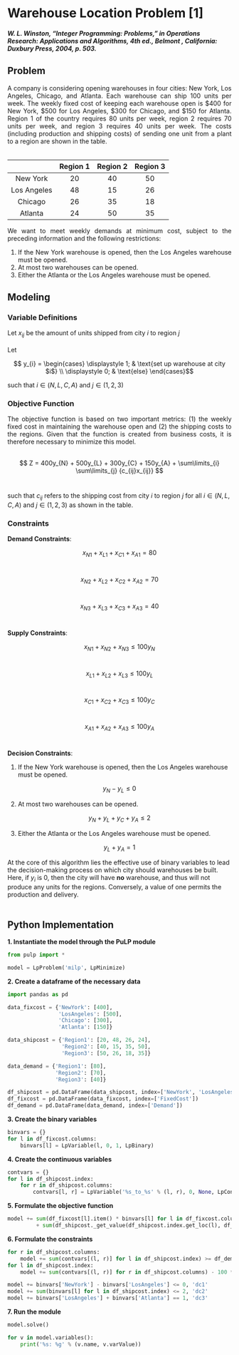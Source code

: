 # Warehouse Location Problem [1]
#### *W. L. Winston, “Integer Programming: Problems,” in Operations Research: Applications and Algorithms, 4th ed., Belmont , California: Duxbury Press, 2004, p. 503.*

## Problem
<div align='justify';>
A company is considering opening warehouses in four cities: New York, Los Angeles, Chicago, and Atlanta. Each warehouse can ship 100 units per week. The weekly fixed cost of keeping each warehouse open is $400 for New York, $500 for Los Angeles, $300 for Chicago, and $150 for Atlanta. Region 1 of the country requires 80 units per week, region 2 requires 70 units per week, and region 3 requires 40 units per week. The costs (including production and shipping costs) of sending one unit from a plant to a region are shown in the table. <br /><br />
</div>

|               | Region 1 | Region 2 | Region 3 |
| :-----------: | :------: | :------: | :------: |
| New York      | 20       | 40       | 50       |
| Los Angeles   | 48       | 15       | 26       |
| Chicago       | 26       | 35       | 18       |
| Atlanta       | 24       | 50       | 35       |

<div align='justify';>
We want to meet weekly demands at minimum cost, subject to the preceding information and the following restrictions:
	
1. If the New York warehouse is opened, then the Los Angeles warehouse must be opened.
2. At most two warehouses can be opened.
3. Either the Atlanta or the Los Angeles warehouse must be opened.
	
</div>

## Modeling
### Variable Definitions

Let $x_{ij}$ be the amount of units shipped from city $i$ to region $j$ <br /><br />
Let

$$ y_{i} = \begin{cases}
  \displaystyle 1; & \text{set up warehouse at city $i$} \\
  \displaystyle 0; & \text{else}
\end{cases}$$

such that $i \in {(N, L, C, A)}$ and $j \in {(1, 2, 3)}$

### Objective Function

<div align='justify';>
The objective function is based on two important metrics: (1) the weekly fixed cost in maintaining the warehouse open and (2) the shipping costs to the regions. Given that the function is created from business costs, it is therefore necessary to minimize this model. <br /><br />
</div>

$$ Z = 400y_{N} + 500y_{L} + 300y_{C} + 150y_{A} + \sum\limits_{i} \sum\limits_{j} {c_{ij}x_{ij}} $$ <br /> 

such that $c_{ij}$ refers to the shipping cost from city $i$ to region $j$ for all $i \in {(N, L, C, A)}$ and $j \in {(1, 2, 3)}$ as shown in the table.

### Constraints

**Demand Constraints**: <br />

$$x_{N1}+x_{L1}+x_{C1}+x_{A1} = 80$$ <br />

$$x_{N2}+x_{L2}+x_{C2}+x_{A2} = 70$$ <br />

$$x_{N3}+x_{L3}+x_{C3}+x_{A3} = 40$$ <br />

**Supply Constraints**: <br />

$$x_{N1}+x_{N2}+x_{N3} \le 100y_{N}$$ <br />

$$x_{L1}+x_{L2}+x_{L3} \le 100y_{L}$$ <br />

$$x_{C1}+x_{C2}+x_{C3} \le 100y_{C}$$ <br />

$$x_{A1}+x_{A2}+x_{A3} \le 100y_{A}$$ <br />

**Decision Constraints**: <br />

1. If the New York warehouse is opened, then the Los Angeles warehouse must be opened.

$$y_{N} - y_{L} \le 0$$ 

2. At most two warehouses can be opened.

$$y_{N} + y_{L} + y_{C} + y_{A} \le 2$$ 

3. Either the Atlanta or the Los Angeles warehouse must be opened.

$$y_{L} + y_{A} = 1$$ 


At the core of this algorithm lies the effective use of binary variables to lead the decision-making process on which city should warehouses be built. Here, if $y_{i}$ is 0, then the city will have **no** warehouse, and thus will not produce any units for the regions. Conversely, a value of one permits the production and delivery.
<br /><br />

## Python Implementation

**1. Instantiate the model through the PuLP module**
```python
from pulp import *

model = LpProblem('milp', LpMinimize)
```

**2. Create a dataframe of the necessary data**
```python
import pandas as pd

data_fixcost = {'NewYork': [400],
                'LosAngeles': [500],
                'Chicago': [300],
                'Atlanta': [150]}

data_shipcost = {'Region1': [20, 48, 26, 24],
                 'Region2': [40, 15, 35, 50],
                 'Region3': [50, 26, 18, 35]}

data_demand = {'Region1': [80],
               'Region2': [70],
               'Region3': [40]}

df_shipcost = pd.DataFrame(data_shipcost, index=['NewYork', 'LosAngeles', 'Chicago', 'Atlanta'])
df_fixcost = pd.DataFrame(data_fixcost, index=['FixedCost'])
df_demand = pd.DataFrame(data_demand, index=['Demand'])
```

**3. Create the binary variables**
```python
binvars = {}
for l in df_fixcost.columns:
    binvars[l] = LpVariable(l, 0, 1, LpBinary)
```

**4. Create the continuous variables**
```python
contvars = {}
for l in df_shipcost.index:
    for r in df_shipcost.columns:
        contvars[l, r] = LpVariable('%s_to_%s' % (l, r), 0, None, LpContinuous)
```

**5. Formulate the objective function**
```python
model += sum(df_fixcost[l].item() * binvars[l] for l in df_fixcost.columns) \
         + sum(df_shipcost._get_value(df_shipcost.index.get_loc(l), df_shipcost.columns.get_loc(r), takeable=True) * contvars[(l, r)] for l in df_shipcost.index for r in df_shipcost.columns)
```

**6. Formulate the constraints**
```python
for r in df_shipcost.columns:
    model += sum(contvars[(l, r)] for l in df_shipcost.index) >= df_demand[r].item(), 'Demand Constraint of %s' % (r)
for l in df_shipcost.index:
    model += sum(contvars[(l, r)] for r in df_shipcost.columns) - 100 * binvars[l] <= 0, 'Delivery Amounts of %s' % (l)

model += binvars['NewYork'] - binvars['LosAngeles'] <= 0, 'dc1'
model += sum(binvars[l] for l in df_shipcost.index) <= 2, 'dc2'
model += binvars['LosAngeles'] + binvars['Atlanta'] == 1, 'dc3'
```

**7. Run the module**
```python
model.solve()

for v in model.variables():
    print('%s: %g' % (v.name, v.varValue))
```
